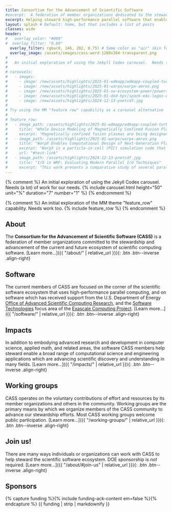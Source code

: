 ```yaml
---
title: Consortium for the Advancement of Scientific Software
#excerpt:  A federation of member organizations dedicated to the stewardship and advancement of the scientific software ecosystem
excerpt: Helping steward high-performance parallel software that enables computational science and engineering applications which are advancing scientific discovery
layout: splash # Default: home, but that includes a list of posts
classes: wide
header:
#   overlay_color: "#000"
#  overlay_filter: "0.60"
  overlay_filter: rgba(0, 146, 202, 0.75) # Same color as "air" skin footer
  overlay_image: /assets/images/cass-word-1280x384-transparent.png
#
#   An initial exploration of using the Jekyll Codex carousel.  Needs (a lot) of work for our needs.
#
# carousels:
#   - images:
#     - image: /new/assets/highlights/2025-01-wdmapp/wdmapp-coupled-turbulence.jpg
#     - image: /new/assets/highlights/2025-01-warpx/warpx-amrex.png
#     - image: /new/assets/highlights/2025-01-sw-ecosystem-power/powers-of-10-transparent.png
#     - image: /new/assets/highlights/2025-01-dod-hpc/spack-e4s-logos-qr-codes.png
#     - image: /new/assets/highlights/2024-12-13-pnetcdf.jpg
#
# Try using the MM "feature row" capability as a carousel alternative
#
# feature_row:
#   - image_path: /assets/highlights/2025-01-wdmapp/wdmapp-coupled-turbulence.jpg
#     title: "Whole Device Modeling of Magnetically Confined Fusion Plasma"
#     excerpt: "Magnetically confined fusion plasmas are being designed within the International Tokamak Experimental Reactor (ITER) and other projects that will operate in physics regimes only recently achieved through experiment. Modeling and simulation activities are required to design and optimize these new facilities. The fusion community is developing an approach to whole device modeling that will provide predictive numerical simulations of the physics required for magnetically confined fusion plasmas to enable design optimization and fill in the experimental gaps for ITER and future fusion devices."
#   - image_path: /assets/highlights/2025-01-warpx/warpx-amrex.png
#     title: "WarpX Enables Computational Design of Next-Generation Plasma-Based Accelerators"
#     excerpt: "WarpX is a particle-in-cell (PIC) simulation code that models the motion of charged particles or plasma. WarpX is used to model chains of plasma-based particle accelerators for future high-energy physics colliders – table-top particle accelerators. These table-top accelerators can be used in both scientific and medical applications."
#     url: "#test-link"
#   - image_path: /assets/highlights/2024-12-13-pnetcdf.jpg
#     title: "I/O in WRF: Evaluating Modern Parallel I/O Techniques"
#     excerpt: "This work presents a comparative study of several parallel I/O implementations in the Weather Research and Forecasting model (WRF). The I/O libraries under study include PnetCDF, HDF5 via NetCDF4, and ADIOS. Our evaluation and performance analysis can guide I/O strategies for modern parallel codes."
---
```

{% comment %}
  An initial exploration of using the Jekyll Codex carousel.  Needs (a lot) of work for our needs.
{% include carousel.html height="50" unit="%" duration="7" number="1" %}
{% endcomment %}

{% comment %}
  An initial exploration of the MM theme "feature_row" capability.  Needs work too.
{% include feature_row %}
{% endcomment %}

## About

The **Consortium for the Advancement of Scientific Software (CASS)** is a federation of member organizations committed to the stewardship and advancement of the current and future ecosystem of scientific computing software.
[Learn more...]({{ "/about/" | relative_url }}){: .btn .btn--inverse .align-right}

## Software

The current members of CASS are focused on the corner of the scientific software ecosystem that uses high-performance parallel computing, and on software which has received support from the U.S. Department of Energy [Office of Advanced Scientific Computing Research](https://www.energy.gov/science/ascr/advanced-scientific-computing-research), and the [Software Technologies](https://www.exascaleproject.org/research/#software) focus area of the [Exascale Computing Project](https://www.exascaleproject.org/).
[Learn more...]({{ "/software/" | relative_url }}){: .btn .btn--inverse .align-right}

## Impacts

In addition to embodying advanced research and development in computer science, applied math, and related areas, the software CASS members help steward enable a broad range of computational science and engineering applications which are advancing scientific discovery and understanding in many fields.
[Learn more...]({{ "/impacts/" | relative_url }}){: .btn .btn--inverse .align-right}

## Working groups

CASS operates on the voluntary contributions of effort and resources by its member organizations and others in the community. Working groups are the primary means by which we organize members of the CASS community to advance our stewardship efforts. Most CASS working groups welcome public participation.
[Learn more...]({{ "/working-groups/" | relative_url }}){: .btn .btn--inverse .align-right}

## Join us!

There are many ways individuals or organizations can work with CASS to help steward the scientific software ecosystem.  DOE sponsorship is <em>not</em> required.
[Learn more...]({{ "/about/#join-us" | relative_url }}){: .btn .btn--inverse .align-right}

## Sponsors
{% capture funding %}{% include funding-ack-content em=false %}{% endcapture %}
{{ funding | strip | markdownify }}
